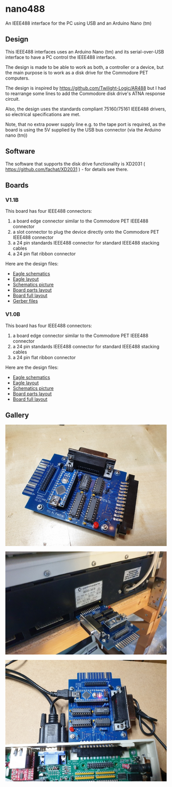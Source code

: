 # nano488

An IEEE488 interface for the PC using USB and an Arduino Nano (tm)

## Design

This IEEE488 interfaces uses an Arduino Nano (tm) and its serial-over-USB interface to have a PC control the IEEE488 interface.

The design is made to be able to work as both, a controller or a device, but the main purpose is to work as
a disk drive for the Commodore PET computers.

The design is inspired by https://github.com/Twilight-Logic/AR488 but I had to rearrange some lines to
add the Commodore disk drive's ATNA response circuit.

Also, the design uses the standards compliant 75160/75161 IEEE488 drivers, so electrical specifications are met.

Note, that no extra power supply line e.g. to the tape port is required, as the board is using the 5V
supplied by the USB bus connector (via the Arduino nano (tm))

## Software

The software that supports the disk drive functionality is XD2031 ( https://github.com/fachat/XD2031 ) - for details see there.

## Boards

### V1.1B

This board has four IEEE488 connectors:

1. a board edge connector similar to the Commodore PET IEEE488 connector
2. a slot connector to plug the device directly onto the Commodore PET IEEE488 connector
3. a 24 pin standards IEEE488 connector for standard IEEE488 stacking cables
4. a 24 pin flat ribbon connector

Here are the design files:

- [Eagle schematics](v1.1b/nano_ieee488_v1.1b.sch)
- [Eagle layout](v1.1b/nano_ieee488_v1.1b.brd)
- [Schematics picture](v1.1b/nano_ieee488_v1.1b-sch.png)
- [Board parts layout](v1.1b/nano_ieee488_v1.1b-layout.png)
- [Board full layout](v1.1b/nano_ieee488_v1.1b-brd.png)
- [Gerber files](v1.1b/nano_ieee488_v1.1b-gerbers.zip)


### V1.0B

This board has four IEEE488 connectors:

1. a board edge connector similar to the Commodore PET IEEE488 connector
1. a 24 pin standards IEEE488 connector for standard IEEE488 stacking cables
1. a 24 pin flat ribbon connector

Here are the design files:

- [Eagle schematics](v1.0b/nano_ieee488_v1.0b.sch)
- [Eagle layout](v1.0b/nano_ieee488_v1.0b.brd)
- [Schematics picture](v1.0b/nano_ieee488_v1.0b-sch.png)
- [Board parts layout](v1.0b/nano_ieee488_v1.0b-layout.png)
- [Board full layout](v1.0b/nano_ieee488_v1.0b-brd.png)

## Gallery

![Nano-488](pictures/nano488.jpg)

![Nano-488 at a Commodore PET](pictures/nano488-pet.jpg)

![Nano-488 at a Micro-PET](pictures/nano488-upet.jpg)

